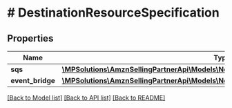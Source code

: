 # # DestinationResourceSpecification

## Properties

Name | Type | Description | Notes
------------ | ------------- | ------------- | -------------
**sqs** | [**\MPSolutions\AmznSellingPartnerApi\Models\Notifications\SqsResource**](SqsResource.md) |  | [optional]
**event_bridge** | [**\MPSolutions\AmznSellingPartnerApi\Models\Notifications\EventBridgeResourceSpecification**](EventBridgeResourceSpecification.md) |  | [optional]

[[Back to Model list]](../../README.md#models) [[Back to API list]](../../README.md#endpoints) [[Back to README]](../../README.md)
